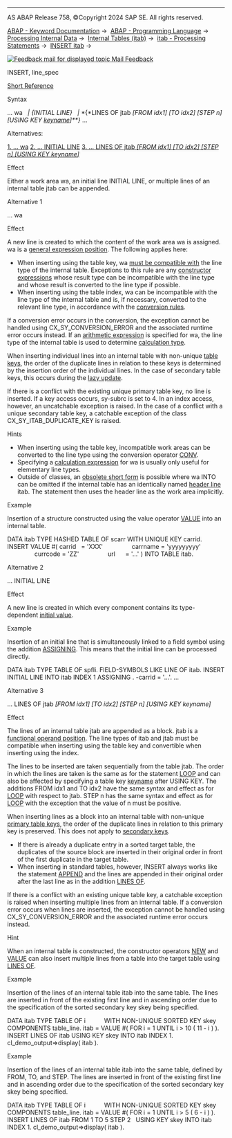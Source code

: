   

* * *

AS ABAP Release 758, ©Copyright 2024 SAP SE. All rights reserved.

[ABAP - Keyword Documentation](javascript:call_link\('abenabap.htm'\)) →  [ABAP - Programming Language](javascript:call_link\('abenabap_reference.htm'\)) →  [Processing Internal Data](javascript:call_link\('abenabap_data_working.htm'\)) →  [Internal Tables (itab)](javascript:call_link\('abenitab.htm'\)) →  [itab - Processing Statements](javascript:call_link\('abentable_processing_statements.htm'\)) →  [INSERT itab](javascript:call_link\('abapinsert_itab.htm'\)) → 

 [![](Mail.gif?object=Mail.gif "Feedback mail for displayed topic") Mail Feedback](mailto:f1_help@sap.com?subject=Feedback%20on%20ABAP%20Documentation&body=Document:%20INSERT%2C%20line_spec%2C%20ABAPINSERT_ITAB_LINESPEC%2C%20758%0D%0A%0D%0AError:%0D%0A%0D%0A%0D%0A%0D%0ASuggestion%20for%20improvement:)

INSERT, line\_spec

[Short Reference](javascript:call_link\('abapinsert_itab_shortref.htm'\))

Syntax

... wa
  *|* *{*INITIAL LINE*}*
  *|* *{*LINES OF jtab *\[*FROM idx1*\]* *\[*TO idx2*\]* *\[*STEP n*\]* *\[*USING KEY [keyname](javascript:call_link\('abenkeyname.htm'\))*\]**}* ...

Alternatives:

[1\. ... wa](#!ABAP_ALTERNATIVE_1@1@)
[2\. ... INITIAL LINE](#!ABAP_ALTERNATIVE_2@2@)
[3\. ... LINES OF jtab *\[*FROM idx1*\]* *\[*TO idx2*\]* *\[*STEP n*\]* *\[*USING KEY keyname*\]*](#!ABAP_ALTERNATIVE_3@3@)

Effect

Either a work area wa, an initial line INITIAL LINE, or multiple lines of an internal table jtab can be appended.

Alternative 1   

... wa

Effect

A new line is created to which the content of the work area wa is assigned. wa is a [general expression position](javascript:call_link\('abengeneral_expr_position_glosry.htm'\) "Glossary Entry"). The following applies here:

-   When inserting using the table key, wa [must be compatible with](javascript:call_link\('abencompatible_glosry.htm'\) "Glossary Entry") the line type of the internal table. Exceptions to this rule are any [constructor expressions](javascript:call_link\('abenconstructor_expression_glosry.htm'\) "Glossary Entry") whose result type can be incompatible with the line type and whose result is converted to the line type if possible.
-   When inserting using the table index, wa can be incompatible with the line type of the internal table and is, if necessary, converted to the relevant line type, in accordance with the [conversion rules](javascript:call_link\('abenconversion_rules.htm'\)).

If a conversion error occurs in the conversion, the exception cannot be handled using CX\_SY\_CONVERSION\_ERROR and the associated runtime error occurs instead. If an [arithmetic expression](javascript:call_link\('abenarithmetic_expression_glosry.htm'\) "Glossary Entry") is specified for wa, the line type of the internal table is used to determine [calculation type](javascript:call_link\('abencalculation_type_glosry.htm'\) "Glossary Entry").

When inserting individual lines into an internal table with non-unique [table keys](javascript:call_link\('abenitab_key.htm'\)), the order of the duplicate lines in relation to these keys is determined by the insertion order of the individual lines. In the case of secondary table keys, this occurs during the [lazy update](javascript:call_link\('abenlazy_update_glosry.htm'\) "Glossary Entry").

If there is a conflict with the existing unique primary table key, no line is inserted. If a key access occurs, sy-subrc is set to 4. In an index access, however, an uncatchable exception is raised. In the case of a conflict with a unique secondary table key, a catchable exception of the class CX\_SY\_ITAB\_DUPLICATE\_KEY is raised.

Hints

-   When inserting using the table key, incompatible work areas can be converted to the line type using the conversion operator [CONV](javascript:call_link\('abenconstructor_expression_conv.htm'\)).
-   Specifying a [calculation expression](javascript:call_link\('abencalculation_expression_glosry.htm'\) "Glossary Entry") for wa is usually only useful for elementary line types.
-   Outside of classes, an [obsolete short form](javascript:call_link\('abenitab_short_forms.htm'\)) is possible where wa INTO can be omitted if the internal table has an identically named [header line](javascript:call_link\('abenheader_line_glosry.htm'\) "Glossary Entry") itab. The statement then uses the header line as the work area implicitly.

Example

Insertion of a structure constructed using the value operator [VALUE](javascript:call_link\('abenconstructor_expression_value.htm'\)) into an internal table.

DATA itab TYPE HASHED TABLE OF scarr WITH UNIQUE KEY carrid.
INSERT VALUE #( carrid   = 'XXX'
                carrname = 'yyyyyyyyy'
                currcode = 'ZZ'
                url      = '...' ) INTO TABLE itab.

Alternative 2   

... INITIAL LINE

Effect

A new line is created in which every component contains its type-dependent [initial value](javascript:call_link\('abenbuilt_in_types_complete.htm'\)).

Example

Insertion of an initial line that is simultaneously linked to a field symbol using the addition [ASSIGNING](javascript:call_link\('abapinsert_itab_result.htm'\)). This means that the initial line can be processed directly.

DATA itab TYPE TABLE OF spfli.
FIELD-SYMBOLS <line> LIKE LINE OF itab.
INSERT INITIAL LINE INTO itab INDEX 1 ASSIGNING <line>.
<line>-carrid = '...'.
...

Alternative 3   

... LINES OF jtab *\[*FROM idx1*\]* *\[*TO idx2*\]* *\[*STEP n*\]* *\[*USING KEY keyname*\]*

Effect

The lines of an internal table jtab are appended as a block. jtab is a [functional operand position](javascript:call_link\('abenfunctional_position_glosry.htm'\) "Glossary Entry"). The line types of itab and jtab must be compatible when inserting using the table key and convertible when inserting using the index.

The lines to be inserted are taken sequentially from the table jtab. The order in which the lines are taken is the same as for the statement [LOOP](javascript:call_link\('abaploop_at_itab.htm'\)) and can also be affected by specifying a table key [keyname](javascript:call_link\('abenkeyname.htm'\)) after USING KEY. The additions FROM idx1 and TO idx2 have the same syntax and effect as for [LOOP](javascript:call_link\('abaploop_at_itab_cond.htm'\)) with respect to jtab. STEP n has the same syntax and effect as for [LOOP](javascript:call_link\('abaploop_at_itab_cond.htm'\)) with the exception that the value of n must be positive.

When inserting lines as a block into an internal table with non-unique [primary table keys](javascript:call_link\('abenprimary_table_key_glosry.htm'\) "Glossary Entry"), the order of the duplicate lines in relation to this primary key is preserved. This does not apply to [secondary keys](javascript:call_link\('abensecondary_key_glosry.htm'\) "Glossary Entry").

-   If there is already a duplicate entry in a sorted target table, the duplicates of the source block are inserted in their original order in front of the first duplicate in the target table.
-   When inserting in standard tables, however, INSERT always works like the statement [APPEND](javascript:call_link\('abapappend.htm'\)) and the lines are appended in their original order after the last line as in the addition [LINES OF](javascript:call_link\('abapappend_linespec.htm'\)).

If there is a conflict with an existing unique table key, a catchable exception is raised when inserting multiple lines from an internal table. If a conversion error occurs when lines are inserted, the exception cannot be handled using CX\_SY\_CONVERSION\_ERROR and the associated runtime error occurs instead.

Hint

When an internal table is constructed, the constructor operators [NEW](javascript:call_link\('abenconstructor_expression_new.htm'\)) and [VALUE](javascript:call_link\('abenconstructor_expression_new.htm'\)) can also insert multiple lines from a table into the target table using [LINES OF](javascript:call_link\('abennew_constructor_params_lspc.htm'\)).

Example

Insertion of the lines of an internal table itab into the same table. The lines are inserted in front of the existing first line and in ascending order due to the specification of the sorted secondary key skey being specified.

DATA itab TYPE TABLE OF i
          WITH NON-UNIQUE SORTED KEY skey COMPONENTS table\_line.
itab = VALUE #( FOR i = 1 UNTIL i > 10 ( 11 - i ) ).
INSERT LINES OF itab USING KEY skey INTO itab INDEX 1.
cl\_demo\_output=>display( itab ).

Example

Insertion of the lines of an internal table itab into the same table, defined by FROM, TO, and STEP. The lines are inserted in front of the existing first line and in ascending order due to the specification of the sorted secondary key skey being specified.

DATA itab TYPE TABLE OF i
          WITH NON-UNIQUE SORTED KEY skey COMPONENTS table\_line.
itab = VALUE #( FOR i = 1 UNTIL i > 5 ( 6 - i ) ).
INSERT LINES OF itab FROM 1 TO 5 STEP 2
  USING KEY skey INTO itab INDEX 1.
cl\_demo\_output=>display( itab ).